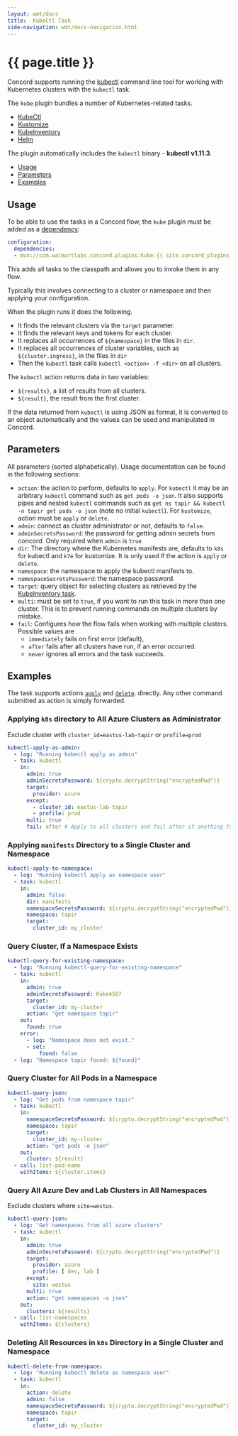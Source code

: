 ```yaml
---
layout: wmt/docs
title:  KubeCtl Task
side-navigation: wmt/docs-navigation.html
---
```


# {{ page.title }}

Concord supports running the
[kubectl](https://kubernetes.io/docs/reference/kubectl/cheatsheet/)
command line tool for working with Kubernetes clusters with the `kubectl` task.

The `kube` plugin bundles a number of Kubernetes-related tasks.

- [KubeCtl](#usage)
- [Kustomize](./kustomize.html)
- [KubeInventory](./kube-inventory.html)
- [Helm](./helm.html)

The plugin automatically includes the `kubectl` binary - __kubectl v1.11.3__.

- [Usage](#usage)
- [Parameters](#parameters)
- [Examples](#examples)

## Usage

To be able to use the tasks in a Concord flow, the `kube` plugin must be added
as a [dependency](../getting-started/concord-dsl.html#dependencies):

```yaml
configuration:
  dependencies:
  - mvn://com.walmartlabs.concord.plugins:kube:{{ site.concord_plugins_version }}
```

This adds all tasks to the classpath and allows you to invoke them in any flow.

Typically this involves connecting to a cluster or namespace and then applying
your configuration.

When the plugin runs it does the following.

- It finds the relevant clusters via the `target` parameter.
- It finds the relevant keys and tokens for each cluster.
- It replaces all occurrences of `${namespace}` in the files in `dir`.
- It replaces all occurrences of cluster variables, such as
  `${cluster.ingress}`, in the files in `dir`
- Then the `kubectl` task calls `kubectl <action> -f <dir>` on all clusters.

The `kubectl` action returns data in two variables:

- `${results}`, a list of results from all clusters.
- `${result}`, the result from the first cluster. 

If the data returned from `kubectl` is using JSON as format, it is converted to
an object automatically and the values can be used and manipulated in Concord.

## Parameters

All parameters (sorted alphabetically). Usage documentation can be found in the
following sections:

- `action`: the action to perform, defaults to `apply`. For `kubectl` it may
    be an arbitrary `kubectl` command such as `get pods -o json`. It also
    supports pipes and nested `kubectl` commands such as `get ns tapir &&
    kubectl -n tapir get pods -o json` (note no initial `kubectl`).
    For `kustomize`, action must be `apply` or `delete`.
- `admin`: connect as cluster administrator or not, defaults to `false`.
- `adminSecretsPassword`: the password for getting admin secrets from concord.
    Only required when `admin` is `true`
- `dir`: The directory where the Kubernetes manifests are, defaults to `k8s` for
  kubectl and `k7e` for kustomize. It is only used if the action is `apply` or
  `delete`.
- `namespace`: the namespace to apply the kubectl manifests to.
- `namespaceSecretsPassword`: the namespace password.
- `target`: query object for selecting clusters as retrieved by the
    [KubeInventory task](./kube-inventory.html).
- `multi`: must be set to `true`, if you want to run this task in more than
    one cluster. This is to prevent running commands on multiple clusters by
    mistake.
- `fail`: Configures how the flow fails when working with multiple clusters.
   Possible values are
    - `immediately` fails on first error (default),
    - `after` fails after all clusters have run, if an error occurred.
    - `never` ignores all errors and the task succeeds.

<a name="#examples">

## Examples

The task supports actions
[`apply`](https://kubernetes.io/docs/concepts/cluster-administration/manage-deployment/#kubectl-apply)
and
[`delete`](https://kubernetes.io/docs/concepts/cluster-administration/manage-deployment/#bulk-operations-in-kubectl).
directly. Any other command submitted as action is simply forwarded.

### Applying `k8s` directory to All Azure Clusters as Administrator

Exclude cluster with `cluster_id=eastus-lab-tapir` or `profile=prod`

```yaml
kubectl-apply-as-admin:
  - log: "Running kubectl apply as admin"
  - task: kubectl
    in:
      admin: true
      adminSecretsPassword: ${crypto.decryptString("encryptedPwd")}
      target:
        provider: azure
      except:
        - cluster_id: eastus-lab-tapir
        - profile: prod
      multi: true
      fail: after # Apply to all clusters and fail after if anything fails
```

### Applying `manifests` Directory to a Single Cluster and Namespace

```yaml
kubectl-apply-to-namespace:
  - log: "Running kubectl apply as namespace user"
  - task: kubectl
    in:
      admin: false
      dir: manifests
      namespaceSecretsPassword: ${crypto.decryptString("encryptedPwd")}
      namespace: tapir
      target:
        cluster_id: my_cluster
```

### Query Cluster, If a Namespace Exists

```yaml
kubectl-query-for-existing-namespace:
  - log: "Running kubectl-query-for-existing-namespace"
  - task: kubectl
    in:
      admin: true
      adminSecretsPassword: Kube4567
      target:
        cluster_id: my-cluster
      action: "get namespace tapir"
    out:
      found: true
    error:
      - log: "Namespace does not exist."
      - set:
          found: false
  - log: "Namespace tapir found: ${found}"
```

### Query Cluster for All Pods in a Namespace

```yaml
kubectl-query-json:
  - log: "Get pods from namespace tapir"
  - task: kubectl
    in:
      namespaceSecretsPassword: ${crypto.decryptString("encryptedPwd")}
      namespace: tapir
      target:
        cluster_id: my-cluster
      action: "get pods -o json"
    out:
      cluster: ${result}
  - call: list-pod-name
    withItems: ${cluster.items}
```

### Query All Azure Dev and Lab Clusters in All Namespaces

Exclude clusters where `site=westus`.

```yaml
kubectl-query-json:
  - log: "Get namespaces from all azure clusters"
  - task: kubectl
    in:
      admin: true
      adminSecretsPassword: ${crypto.decryptString("encryptedPwd")}
      target:
        provider: azure
        profile: [ dev, lab ]
      except:
        site: westus
      multi: true
      action: "get namespaces -o json"
    out:
      clusters: ${results}
  - call: list-namespaces
    withItems: ${clusters}
```


### Deleting All Resources in `k8s` Directory in a Single Cluster and Namespace

```yaml
kubectl-delete-from-namespace:
  - log: "Running kubectl delete as namespace user"
  - task: kubectl
    in:
      action: delete
      admin: false
      namespaceSecretsPassword: ${crypto.decryptString("encryptedPwd")}
      namespace: tapir
      target:
        cluster_id: my_cluster
```


